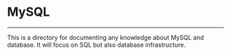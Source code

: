 # MySQL
---
This is a directory for documenting any knowledge about MySQL and database.
It will focus on SQL but also database infrastructure.
